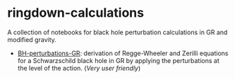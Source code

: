 # ringdown-calculations
A collection of notebooks for black hole perturbation calculations in GR and modified gravity.

- [BH-perturbations-GR](https://github.com/sergisl/ringdown-calculations/blob/main/BH-perturbations-GR.nb): derivation of Regge-Wheeler and Zerilli equations for a Schwarzschild black hole in GR by applying the perturbations at the level of the action. (*Very user friendly*)
